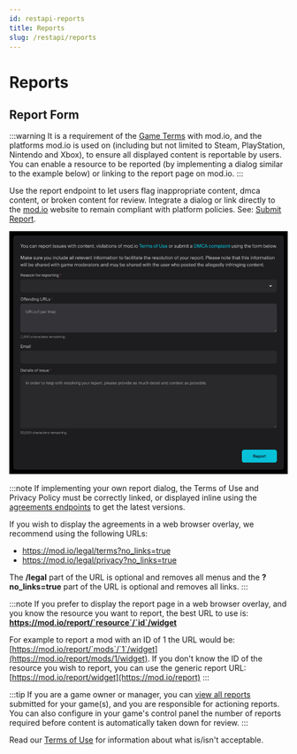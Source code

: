 ```yaml
---
id: restapi-reports
title: Reports
slug: /restapi/reports
---
```


# Reports

## Report Form

:::warning
It is a requirement of the [Game Terms](https://mod.io/gameterms) with mod.io, and the platforms mod.io is used on (including but not limited to Steam, PlayStation, Nintendo and Xbox), to ensure all displayed content is reportable by users. You can enable a resource to be reported (by implementing a dialog similar to the example below) or linking to the report page on mod.io.
:::

Use the report endpoint to let users flag inappropriate content, dmca content, or broken content for review. Integrate a dialog or link directly to the [mod.io](https://mod.io/report) website to remain compliant with platform policies. See: [Submit Report](/restapi/docs/submit-report).

![Report Form Example](../img/report-form.png)

:::note
If implementing your own report dialog, the Terms of Use and Privacy Policy must be correctly linked, or displayed inline using the [agreements endpoints](/restapi/docs/get-current-agreement) to get the latest versions.

If you wish to display the agreements in a web browser overlay, we recommend using the following URLs:

- https://mod.io/legal/terms?no_links=true
- https://mod.io/legal/privacy?no_links=true

The __/legal__ part of the URL is optional and removes all menus and the __?no_links=true__ part of the URL is optional and removes all links.
:::

:::note
If you prefer to display the report page in a web browser overlay, and you know the resource you want to report, the best URL to use is: __https://mod.io/report/`resource`/`id`/widget__

For example to report a mod with an ID of 1 the URL would be: [https://mod.io/report/`mods`/`1`/widget](https://mod.io/report/mods/1/widget). If you don't know the ID of the resource you wish to report, you can use the generic report URL: [https://mod.io/report/widget](https://mod.io/report)
:::

:::tip
If you are a game owner or manager, you can [view all reports](https://mod.io/content) submitted for your game(s), and you are responsible for actioning reports. You can also configure in your game's control panel the number of reports required before content is automatically taken down for review.
:::

Read our [Terms of Use](https://mod.io/terms/widget) for information about what is/isn't acceptable.